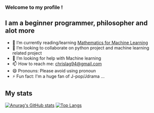 ### Welcome to my profile !

## I am a beginner programmer, philosopher and alot more
- 🌱 I’m currently reading/learning [Mathematics for Machine Learning](https://mml-book.github.io/book/mml-book.pdf)
- 👯 I’m looking to collaborate on python project and machine learning related project
- 🤔 I’m looking for help with Machine learning 
- 📫 How to reach me: chrislag94@gmail.com
- 😄 Pronouns: Please avoid using pronoun
- ⚡ Fun fact: I'm a huge fan of J-pop/Jdrama ...

## My stats
[![Anurag's GitHub stats](https://github-readme-stats.vercel.app/api?username=ChristopheLagaillarde&theme=highcontrast&show_icons=true&hide_border=true&text_color=6a0dad&title_color=00FF00)](https://github.com/anuraghazra/github-readme-stats)
[![Top Langs](https://github-readme-stats.vercel.app/api/top-langs/?username=ChristopheLagaillarde&theme=highcontrast&show_icons=true&hide_border=true&text_color=6a0dad&title_color=00FF00&layout=compact&langs_count=10)](https://github.com/anuraghazra/github-readme-stats)

